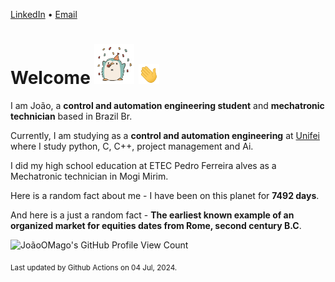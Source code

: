 [LinkedIn](https://www.linkedin.com/in/joão-pedro-gozzoli-b95641301/) &bull;
[Email](joaopedrogozzoli@gmail.com)

# Welcome <img src="happy.gif" height="64px" /> <img src="wave.gif" height="32px" />

I am João, a  **control and automation engineering student** and **mechatronic technician** based in Brazil Br.

Currently, I am studying as a **control and automation engineering** at [Unifei](https://unifei.edu.br) where I study python, C, C++, project management and Ai.

I did my high school education at ETEC Pedro Ferreira alves as a Mechatronic technician in Mogi Mirim.

Here is a random fact about me - I have been on this planet for **7492 days**.

And here is a just a random fact -  **The earliest known example of an organized market for equities dates from Rome, second century B.C**.

![JoãoOMago's GitHub Profile View Count](https://komarev.com/ghpvc/?username=JoaoOMago)

<sub>Last updated by Github Actions on 04 Jul, 2024.</sub>
